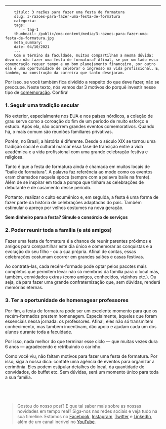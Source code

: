 ---
        titulo: 3 razões para fazer uma festa de formatura
        slug: 3-razoes-para-fazer-uma-festa-de-formatura
        categoria: 
        tags:
            - tag-1
        thumbnail: /public/cms-content/media/3-razoes-para-fazer-uma-festa-de-formatura.jpg
        meta_summary: 
        date: 04/10/2021
        ---
        Com o término da faculdade, muitos compartilham a mesma dúvida: devo ou não fazer uma festa de formatura? Afinal, se por um lado essa comemoração requer tempo e um bom planejamento financeiro, por outro ela é uma oportunidade de celebrar o ingresso na vida profissional. E, também, na construção da carreira que tanto desejaram.

Por isso, se você também fica dividido a respeito do que deve fazer, não se preocupe. Neste texto, nós vamos dar 3 motivos do porquê investir nesse tipo de [comemoração](https://www.embracon.com.br/blog/fique-por-dentro-de-4-tendencias-de-festas-de-formatura). Confira!

### 1. Seguir uma tradição secular

No exterior, especialmente nos EUA e nos países nórdicos, a colação de grau serve como a coroação do fim de um período de muito esforço e estudo. Após ela, não ocorrem grandes eventos comemorativos. Quando há, o mais comum são reuniões familiares privativas.

Porém, no Brasil, a história é diferente. Desde o século XIX se tornou uma tradição social e cultural marcar essa fase de transição entre a vida acadêmica e a vida profissional com uma grande celebração festiva e religiosa.

Tanto é que a festa de formatura ainda é chamada em muitos locais de "baile de formatura". A palavra faz referência ao modo como os eventos eram chamados naquela época (sempre com a palavra baile na frente). Além de se inspirar em toda a pompa que tinham as celebrações de debutante e de casamento desse período.

Portanto, realizar o culto ecumênico e, em seguida, a festa é uma forma de fazer parte da história de celebrações adaptadas do país. Também estimular o apreço por velhos costumes na nova geração.

**Sem dinheiro para a festa? Simule o consórcio de serviços**

### 2. Poder reunir toda a família (e até amigos)

Fazer uma festa de formatura é a chance de reunir parentes próximos e amigos para compartilhar este dia único e comemorar as conquistas e a evolução do seu filho - ou a sua própria. Afinal de contas, essas celebrações costumam ocorrer em grandes salões e casas festivas.

Ao contratá-las, cada recém-formado pode optar pelos pacotes mais completos que permitem levar não só membros da família para o local mas, também, convidados extras (como amigos, conhecidos, vizinhos etc.). Ou seja, dá para fazer uma grande confraternização que, sem dúvidas, renderá memórias eternas.

### 3. Ter a oportunidade de homenagear professores

Por fim, a festa de formatura pode ser um excelente momento para que os recém-formados prestem homenagem. Especialmente, àqueles que foram essenciais nessa jornada: os professores. Afinal, eles não só transmitem conhecimento, mas também incentivam, dão apoio e ajudam cada um dos alunos durante toda a faculdade.

Por isso, nada melhor do que terminar esse ciclo — que muitas vezes dura 6 anos — agradecendo e retribuindo o carinho.

Como você viu, não faltam motivos para fazer uma festa de formatura. Por isso, siga a nossa dica: contate uma agência de eventos para organizar a cerimônia. Eles podem estipular detalhes do local, da quantidade de convidados, do buffet etc. Sem dúvidas, será um momento único para toda a sua família.

‍

‍

> Gostou do nosso post? E que tal saber mais sobre as nossas novidades em tempo real? Siga-nos nas redes sociais e veja tudo na sua timeline. Estamos no [Facebook](https://www.facebook.com/embracon/), [Instagram](https://www.instagram.com/embraconoficial/), [Twitter](https://twitter.com/embracon) e [LinkedIn](https://www.linkedin.com/company/1018875/), além de um canal incrível no [YouTube](https://www.youtube.com/channel/UCL-Y0mv9zc73Iek48NLUBzQ).

‍
        